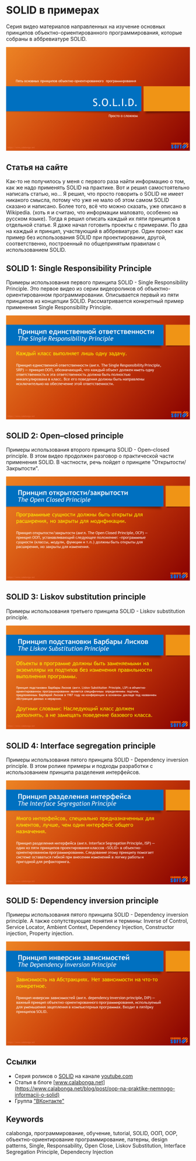 # SOLID в примерах #
Серия видео материалов направленных на изучение основных принципов объектно-ориентированного программирования, которые собраны в аббревиатуре SOLID.

![Intro](https://github.com/Calabonga/SOLID/blob/master/Powerpoint/intro.png)

## Статья на сайте ##
Как-то не получилось у меня с первого раза найти информацию о том, как же надо применять SOLID на практике. Вот и решил самостоятельно написать статью, но... Я решил, что просто говорить о SOLID не имеет никакого смысла, потому что уже не мало об этом самом SOLID сказано и написано. Более того, всё что можно сказать, уже описано в Wikipedia. (хоть я и считаю, что информации маловато, особенно на русском языке).
Тогда я решил описать каждый их пяти принципов в отдельной статье. Я даже начал готовить проекты с примерами. По два на каждый и принцип, участвующий в аббревиатуре. Один проект как пример без использования SOLID при проектировании, другой, соответственно, построенный по общепринятым правилам c использованием SOLID.

## SOLID 1: Single Responsibility Principle ##
Примеры использования первого принципа SOLID - Single Responsibility Principle. Это первое видео из серии видеороликов об объектно-ориентированном программировании. Описывается первый из пяти принципов из концепции SOLID. Рассматривается конкретный пример применения Single Responsibility Principle.

![Single Responsibility Principle](https://github.com/Calabonga/SOLID/blob/master/Powerpoint/1.png)

## SOLID 2: Open–closed principle ##
Примеры использования второго принципа SOLID - Open–closed principle. В этом видео продолжен разговор о практической части применения SOLID. В частности, речь пойдет о принципе "Открытости/Закрытости".

![Open–closed principle](https://github.com/Calabonga/SOLID/blob/master/Powerpoint/2.png)

## SOLID 3: Liskov substitution principle ##
Примеры использования третьего принципа SOLID - Liskov substitution principle. 

![Liskov substitution principle](https://github.com/Calabonga/SOLID/blob/master/Powerpoint/3.png)

## SOLID 4: Interface segregation principle ##
Примеры использования пятого принципа SOLID - Dependency inversion principle. В этом ролике примеры и подходы разработки с использованием принципа разделения интерфейсов.

![Interface segregation principle](https://github.com/Calabonga/SOLID/blob/master/Powerpoint/4.png)

## SOLID 5: Dependency inversion principle ##
Примеры использования пятого принципа SOLID - Dependency inversion principle. А также сопутствующие понятия и термины: Inverse of Control, Service Locator, Ambient Context, Dependency Injection, Constructor injection, Property injection.

![Dependency inversion principle](https://github.com/Calabonga/SOLID/blob/master/Powerpoint/5.png)

## Ссылки ##

* Серия роликов о [SOLID](https://www.youtube.com/playlist?list=PLIB8be7sunXP9ogxcq0cq87vpXG_GxJDp) на канале [youtube.com](https://www.youtube.com/channel/UCWqjyIe9-ukFyG7I3eMVt4A)
* Статья в блоге [www.calabonga.net](https://www.calabonga.net/blog/post/oop-na-praktike-nemnogo-informacii-o-solid)
* Группа ["ВКонтакте"](https://vk.com/codingeasy)

## Keywords ##
calabonga, программирование, обучение, tutorial, SOLID, ООП, OOP, объектно-ориентирование программирование, патерны, design  patterns, Single, Responsability, Open Close, Liskov Substitution, Interface Segregation Principle, Dependecny Injection
